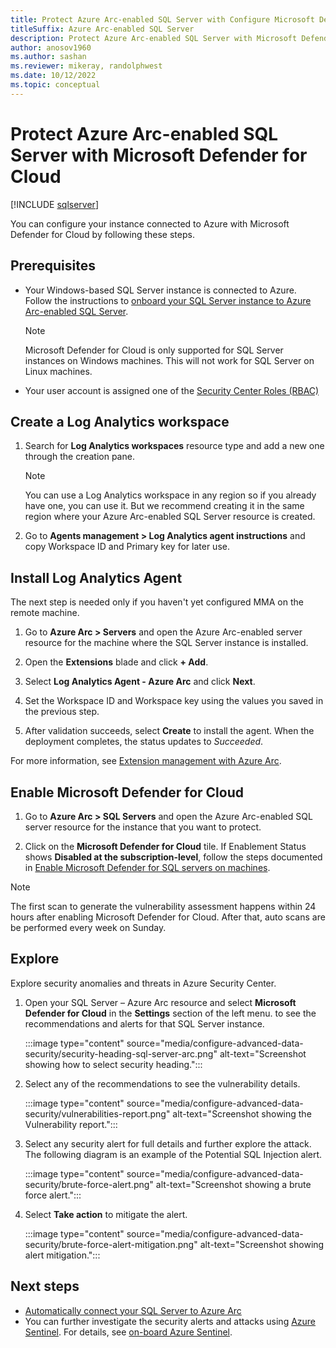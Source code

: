 ```yaml
---
title: Protect Azure Arc-enabled SQL Server with Configure Microsoft Defender for Cloud 
titleSuffix: Azure Arc-enabled SQL Server
description: Protect Azure Arc-enabled SQL Server with Microsoft Defender for Cloud
author: anosov1960
ms.author: sashan
ms.reviewer: mikeray, randolphwest
ms.date: 10/12/2022
ms.topic: conceptual
---
```

# Protect Azure Arc-enabled SQL Server with Microsoft Defender for Cloud 

[!INCLUDE [sqlserver](../../includes/applies-to-version/sqlserver.md)]

You can configure your instance connected to Azure with Microsoft Defender for Cloud by following these steps.

## Prerequisites

- Your Windows-based SQL Server instance is connected to Azure. Follow the instructions to [onboard your SQL Server instance to Azure Arc-enabled SQL Server](connect.md).

   > [!NOTE]
   > Microsoft Defender for Cloud is only supported for SQL Server instances on Windows machines. This will not work for SQL Server on Linux machines.

- Your user account is assigned one of the [Security Center Roles (RBAC)](/azure/security-center/security-center-permissions)

## Create a Log Analytics workspace

1. Search for **Log Analytics workspaces** resource type and add a new one through the creation pane.

   > [!NOTE]
   > You can use a Log Analytics workspace in any region so if you already have one, you can use it. But we recommend creating it in the same region where your Azure Arc-enabled SQL Server resource is created.

1. Go to **Agents management > Log Analytics agent instructions**  and copy Workspace ID and Primary key for later use.

## Install Log Analytics Agent

The next step is needed only if you haven't yet configured MMA on the remote machine.

1. Go to **Azure Arc > Servers** and open  the Azure Arc-enabled server resource for the machine where the SQL Server instance is installed. 

1. Open the **Extensions** blade and click **+ Add**. 

1. Select **Log Analytics Agent - Azure Arc** and click **Next**. 

1. Set the Workspace ID and Workspace key using the values you saved in the previous step.

1. After validation succeeds, select **Create** to install the agent. When the deployment completes, the status updates to *Succeeded*.

For more information, see [Extension management with Azure Arc](/azure/azure-arc/servers/manage-vm-extensions).

## Enable Microsoft Defender for Cloud

1. Go to **Azure Arc > SQL Servers** and open  the Azure Arc-enabled SQL server resource for the instance that you want to protect. 

1. Click on the **Microsoft Defender for Cloud** tile. If Enablement Status shows **Disabled at the subscription-level**, follow the steps documented in [Enable Microsoft Defender for SQL servers on machines](/azure/defender-for-cloud/defender-for-sql-usage#step-3-enable-the-optional-plan-in-defender-for-clouds-environment-settings-page).

> [!NOTE]
> The first scan to generate the vulnerability assessment happens within 24 hours after enabling Microsoft Defender for Cloud. After that, auto scans are be performed every week on Sunday.

## Explore

Explore security anomalies and threats in Azure Security Center.

1. Open your SQL Server – Azure Arc resource and select **Microsoft Defender for Cloud** in the **Settings** section of the left menu. to see the recommendations and alerts for that SQL Server instance.

   :::image type="content" source="media/configure-advanced-data-security/security-heading-sql-server-arc.png" alt-text="Screenshot showing how to select security heading.":::

1. Select any of the recommendations to see the vulnerability details.

   :::image type="content" source="media/configure-advanced-data-security/vulnerabilities-report.png" alt-text="Screenshot showing the Vulnerability report.":::

1. Select any security alert for full details and further explore the attack. The following diagram is an example of the Potential SQL Injection alert.

   :::image type="content" source="media/configure-advanced-data-security/brute-force-alert.png" alt-text="Screenshot showing a brute force alert.":::

1. Select **Take action** to mitigate the alert.

   :::image type="content" source="media/configure-advanced-data-security/brute-force-alert-mitigation.png" alt-text="Screenshot showing alert mitigation.":::

## Next steps
- [Automatically connect your SQL Server to Azure Arc](automatically-connect.md)
- You can further investigate the security alerts and attacks using [Azure Sentinel](/azure/sentinel/overview). For details, see [on-board Azure Sentinel](/azure/sentinel/connect-data-sources).
